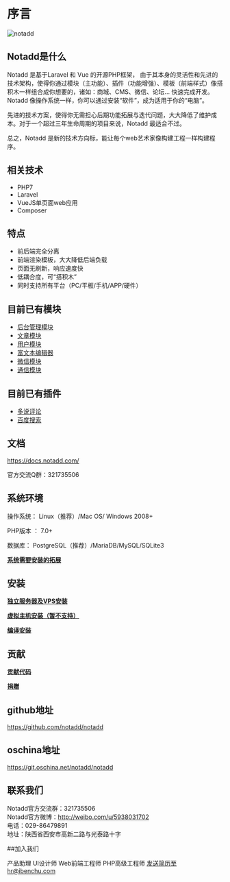 # 序言

![notadd](https://www.notadd.com/src/notadd_logo.svg)

## Notadd是什么

Notadd 是基于Laravel 和 Vue 的开源PHP框架， 由于其本身的灵活性和先进的技术架构，使得你通过模块（主功能）、插件（功能增强）、模板（前端样式）像搭积木一样组合成你想要的，诸如：商城、CMS、微信、论坛...  快速完成开发。
Notadd 像操作系统一样，你可以通过安装“软件”，成为适用于你的“电脑”。

先进的技术方案，使得你无需担心后期功能拓展与迭代问题，大大降低了维护成本。对于一个超过三年生命周期的项目来说，Notadd 最适合不过。

总之，Notadd 是新的技术方向标，能让每个web艺术家像构建工程一样构建程序。

## 相关技术

- PHP7
- Laravel
- VueJS单页面web应用
- Composer

## 特点

- 前后端完全分离
- 前端渲染模板，大大降低后端负载
- 页面无刷新，响应速度快
- 低耦合度，可“搭积木”
- 同时支持所有平台（PC/平板/手机/APP/硬件）

## 目前已有模块

- [后台管理模块](https://github.com/notadd/administration)
- [文章模块](https://github.com/notadd/content)
- [用户模块](https://github.com/notadd/member)
- [富文本编辑器](https://github.com/notadd/neditor)
- [微信模块](https://github.com/notadd/wechat)
- [通信模块](https://github.com/notadd/socket)

## 目前已有插件

- [多说评论](http://git.oschina.net/notadd/duoshuo)
- [百度搜索](http://git.oschina.net/notadd/baidu)

## 文档

https://docs.notadd.com/

官方交流Q群：321735506

## 系统环境

操作系统： Linux（推荐）/Mac OS/ Windows 2008+

PHP版本 ： 7.0+

数据库： PostgreSQL（推荐）/MariaDB/MySQL/SQLite3


**[系统需要安装的拓展](https://docs.notadd.com/installations/first.html)**

## 安装

**[独立服务器及VPS安装](https://docs.notadd.com/installations/vps.html)**

**[虚拟主机安装（暂不支持）](https://docs.notadd.com/installations/vhost.html)**

**[编译安装](https://docs.notadd.com/installations/compile.html)**


## 贡献

**[贡献代码](https://docs.notadd.com/introductions/contributing.html)**

**[捐赠](https://git.oschina.net/notadd/notadd?donate=true)**


## github地址

https://github.com/notadd/notadd

## oschina地址

https://git.oschina.net/notadd/notadd

## 联系我们

Notadd官方交流群：321735506      
Notadd官方微博：http://weibo.com/u/5938031702      
电话：029-86479891       
地址：陕西省西安市高新二路与光泰路十字   

##加入我们

产品助理
UI设计师
Web前端工程师
PHP高级工程师
发送简历至hr@ibenchu.com
